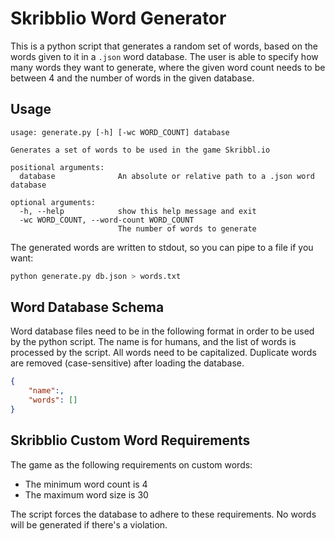 # Skribblio Word Generator

This is a python script that generates a random set of words, based on the words given to it in a `.json` word database. The user is able to specify how many words they want to generate, where the given word count needs to be between 4 and the number of words in the given database.

## Usage

```
usage: generate.py [-h] [-wc WORD_COUNT] database

Generates a set of words to be used in the game Skribbl.io

positional arguments:
  database              An absolute or relative path to a .json word database

optional arguments:
  -h, --help            show this help message and exit
  -wc WORD_COUNT, --word-count WORD_COUNT
                        The number of words to generate
```

The generated words are written to stdout, so you can pipe to a file if you want:

```bash
python generate.py db.json > words.txt
```

## Word Database Schema

Word database files need to be in the following format in order to be used by the python script. The name is for humans, and the list of words is processed by the script. All words need to be capitalized. Duplicate words are removed (case-sensitive) after loading the database.

```json
{
    "name":,
    "words": []
}
```

## Skribblio Custom Word Requirements

The game as the following requirements on custom words:
- The minimum word count is 4
- The maximum word size is 30

The script forces the database to adhere to these requirements. No words will be generated if there's a violation.